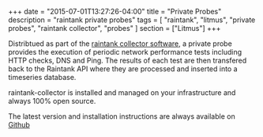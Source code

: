 +++
date = "2015-07-01T13:27:26-04:00"
title = "Private Probes"
description = "raintank private probes"
tags = [ "raintank", "litmus", "private probes", "raintank collector", "probes" ]
section = ["Litmus"]
+++

Distribtued as part of the [raintank collector software](https://github.com/raintank/raintank-collector), a private probe provides the execution of periodic network performance tests including HTTP checks, DNS and Ping. The results of each test are then transfered back to the Raintank API where they are processed and inserted into a timeseries database.

raintank-collector is installed and managed on your infrastructure and always 100% open source. 

The latest version and installation instructions are always available on [Github](https://github.com/raintank/raintank-collector)

